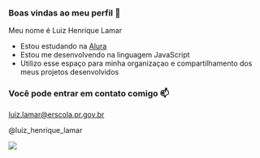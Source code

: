 ### Boas vindas ao meu perfil 💙

Meu nome é Luiz Henrique Lamar

- Estou estudando na [Alura](https://www.alura.com.br)
- Estou me desenvolvendo na linguagem JavaScript
- Utilizo esse espaço para minha organizaçao e compartilhamento dos meus projetos desenvolvidos 

### Você pode entrar em contato comigo 📫

luiz.lamar@erscola.pr.gov.br

@luiz_henrique_lamar

![](https://media.tenor.com/vPI-uloAmsQAAAAM/happy-football.gif)
